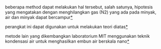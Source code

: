beberapa method dapat melakukan hal tersebut, salah satunya, hipotesis yang mengatakan dengan menghilangkan gas (N2) yang ada pada minyak, air dan minyak dapat bercampur[*](https://www.youtube.com/watch?v=zC99ih56S_8)

perangkat ini dapat digunakan untuk melakukan teori diatas[*](https://youtu.be/YJeWklggSpY)

metode lain yang dikembangkan laboratorium MIT menggunakan teknik kondensasi air untuk menghasilkan embun air berskala nano[*](https://youtu.be/I0TtovcwWno)